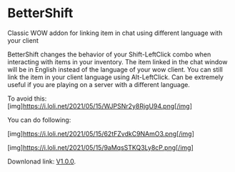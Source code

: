 # BetterShift
Classic WOW addon for linking item in chat using different language with your client

BetterShift changes the behavior of your Shift-LeftClick combo when interacting with items in your inventory. The item linked in the chat window will be in English instead of the language of your wow client. You can still link the item in your client language using Alt-LeftClick. Can be extremely useful if you are playing on a server with a different language.

To avoid this:
[img]https://i.loli.net/2021/05/15/WJPSNr2y8RjgU94.png[/img]

You can do following:

[img]https://i.loli.net/2021/05/15/62tFZvdkC9NAmO3.png[/img]

[img]https://i.loli.net/2021/05/15/9aMqsSTKQ3Ly8cP.png[/img]

Downlonad link: [V1.0.0](https://github.com/AreuHugry/BetterShift/releases/tag/v1.0.0).
